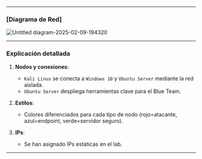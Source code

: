 

---

### [Diagrama de Red]

![Untitled diagram-2025-02-09-194320](https://github.com/user-attachments/assets/333a665b-58a3-42ba-b9d1-775930f3ff72)

---

### **Explicación detallada**  

1. **Nodos y conexiones**:  
   - `Kali Linux` se conecta a `Windows 10` y `Ubuntu Server` mediante la red aislada.  
   - `Ubuntu Server` despliega herramientas clave para el Blue Team.  

2. **Estilos**:  
   - Colores diferenciados para cada tipo de nodo (rojo=atacante, azul=endpoint, verde=servidor seguro).  
  

3. **IPs**:  
   - Se han asignado IPs estáticas en el lab.  

---

